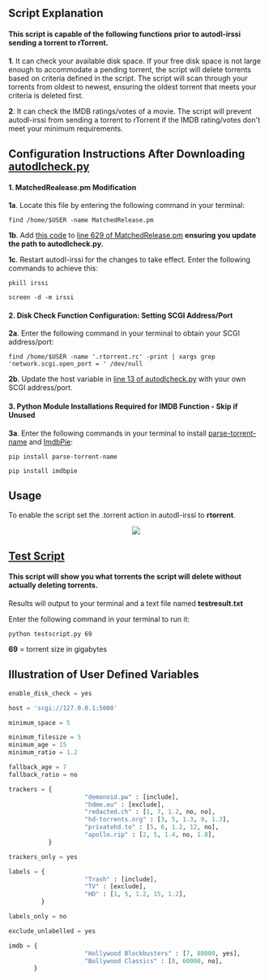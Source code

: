 ## Script Explanation

#### This script is capable of the following functions prior to autodl-irssi sending a torrent to rTorrent.

**1**. It can check your available disk space. If your free disk space is not large enough to accommodate a pending torrent, the script will delete torrents based on criteria defined in the script. The script will scan through your torrents from oldest to newest, ensuring the oldest torrent that meets your criteria is deleted first.

**2**. It can check the IMDB ratings/votes of a movie. The script will prevent autodl-irssi from sending a torrent to rTorrent if the IMDB rating/votes don't meet your minimum requirements.


## Configuration Instructions After Downloading [autodlcheck.py](https://github.com/GangaBanga/AUTODL-IRSSI-IMDB-DISK-CHECK/blob/master/autodlcheck.py)

####  1. MatchedRealease.pm Modification

**1a**. Locate this file by entering the following command in your terminal:

`find /home/$USER -name MatchedRelease.pm`

**1b**. Add [this code](https://github.com/GangaBanga/AUTODL-IRSSI-IMDB-DISK-CHECK/blob/master/MatchedRelease.pm) to [line 629 of MatchedRelease.pm](https://github.com/autodl-community/autodl-irssi/blob/35957c4258a28d467974c93155a0a1e9a2b599a4/AutodlIrssi/MatchedRelease.pm#L629) **ensuring you update the path to autodlcheck.py.**

**1c**. Restart autodl-irssi for the changes to take effect. Enter the following commands to achieve this:

`pkill irssi`

`screen -d -m irssi`

#### 2. Disk Check Function Configuration: Setting SCGI Address/Port

**2a**. Enter the following command in your terminal to obtain your SCGI address/port:

`find /home/$USER -name '.rtorrent.rc' -print | xargs grep 'network.scgi.open_port = ' /dev/null`

**2b**. Update the host variable in [line 13 of autodlcheck.py](https://github.com/GangaBanga/AUTODL-IRSSI-IMDB-DISK-CHECK/blob/master/autodlcheck.py#L13) with your own SCGI address/port.

#### 3. Python Module Installations Required for IMDB Function - Skip if Unused

**3a**. Enter the following commands in your terminal to install [parse-torrent-name](https://github.com/divijbindlish/parse-torrent-name) and [ImdbPie](https://github.com/richardARPANET/imdb-pie):

`pip install parse-torrent-name`

`pip install imdbpie`

## Usage

To enable the script set the .torrent action in autodl-irssi to **rtorrent**.

<p align="center">
  <img src="https://cdn.pbrd.co/images/HoXZLSN.png">
</p>

## [Test Script](https://github.com/GangaBanga/AUTODL-IRSSI-IMDB-DISK-CHECK/blob/master/testscript.py)

#### This script will show you what torrents the script will delete without actually deleting torrents.

Results will output to your terminal and a text file named **testresult.txt**

Enter the following command in your terminal to run it:

`python testscript.py 69`

**69** = torrent size in gigabytes

## Illustration of User Defined Variables 

```python
enable_disk_check = yes

host = 'scgi://127.0.0.1:5000'

minimum_space = 5

minimum_filesize = 5
minimum_age = 15
minimum_ratio = 1.2

fallback_age = 7
fallback_ratio = no

trackers = {
                     "demonoid.pw" : [include],
                     "hdme.eu" : [exclude],
                     "redacted.ch" : [1, 7, 1.2, no, no],
                     "hd-torrents.org" : [3, 5, 1.3, 9, 1.3],
                     "privatehd.to" : [5, 6, 1.2, 12, no],
                     "apollo.rip" : [2, 5, 1.4, no, 1.8],
           }

trackers_only = yes

labels = {
                     "Trash" : [include],
                     "TV" : [exclude],
                     "HD" : [1, 5, 1.2, 15, 1.2],
         }

labels_only = no

exclude_unlabelled = yes

imdb = {
                     "Hollywood Blockbusters" : [7, 80000, yes],
                     "Bollywood Classics" : [8, 60000, no],               
       }
```
